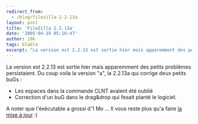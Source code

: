 ```yaml
---
redirect_from:
  - /blog/filezilla-2-2-13a
layout: post
title: 'FileZilla 2.2.13a'
date: '2005-04-19 05:16:47'
author: j0k
tags: blabla
excerpt: "La version est 2.2.13 est sortie hier mais apparemment des petits problèmes persistaient.     \nDu coup voila la version \"a\", la 2.2.13a qui corrige deux petits buGs"
---
```


La version est 2.2.13 est sortie hier mais apparemment des petits problèmes persistaient.
Du coup voila la version "a", la 2.2.13a qui corrige deux petits buGs :
* Les espaces dans la commande CLNT avaient été oublié
* Correction d'un buG dans le drag&drop qui fesait planté le logiciel.

A noter que l'éxécutable a grossi d'1 Mo ...    Il vous reste plus qu'a faire [la mise à jour](http://sourceforge.net/project/showfiles.php?group_id=21558) :)
